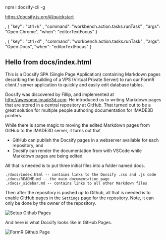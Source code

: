 npm i docsify-cli -g

https://docsify.js.org/#/quickstart

, { "key" : "ctrl+k"              , "command": "workbench.action.tasks.runTask"
  , "args": "Open Chrome",             "when": "editorTextFocus" }

, { "key" : "ctrl+d"              , "command": "workbench.action.tasks.runTask"
  , "args": "Open Docs",               "when": "editorTextFocus" }

## Hello from docs/index.html

This is a Docsify SPA (Single Page Application) containing Markdown pages
describing the building of a VPS (Virtual Private Server) to run our FormR
client / server application to quickly and easily edit database tables.   

Docsify was discovered by Fillip, and implemented at http://awesome.imade3d.com. 
He introduced us to writing Markdown pages that are stored in a central repository
at GitHub.  That turned out to be a great solution for multiple people authoring 
documentation for IMADE3D printers.

While there is some magic to moving the edited Markdown pages from GitHub to the IMADE3D
server, it turns out that 
- GitHub can publish the Docsify pages in a webserver available for each repository, and 
- Docsify can render the documentation from with VSCode while Markdown pages are being edited  

All that is needed is to put three initial files into a folder named docs.  
  ``` 
  ./docs/index.html -- contains links to the Docsify .css and .js code
  ./docs/README.md -- the main documentation page
  ./docs/_sidebar.md -- contains links to all other Markdown files
  ``` 
Then after the repository is pushed up to Github, all that is needed is to enable 
GitHub pages in the `Settings` page for the repository.  Note, it can only be done by the owner of the repository.  

![Setup Github Pages](./images/et0101-01_Setup-Github-Pages.png "Setup Github Pages")

And here is what Docsify looks like in GitHub Pages. 

![FormR Github Page](./images/et0101-02_FormR-Github-Page.png "FormR-Github-Page")